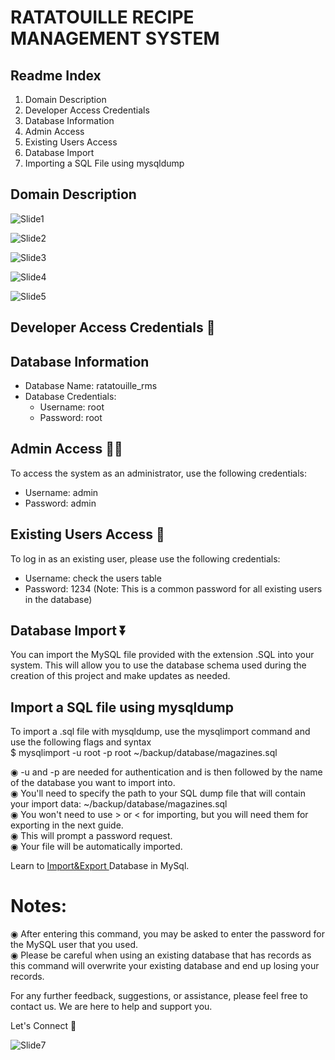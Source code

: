 # RATATOUILLE     RECIPE     MANAGEMENT     SYSTEM

## Readme Index 
1. Domain Description
2. Developer Access Credentials
3. Database Information
4. Admin Access
5. Existing Users Access
6. Database Import
7. Importing a SQL File using mysqldump


## Domain Description <br>

![Slide1](https://github.com/ShaswatSRaghuvansi/Ratatouille-Recipe-Management-System/assets/115460278/ef0f5311-2c6d-419a-a724-db08e3865062)

![Slide2](https://github.com/ShaswatSRaghuvansi/Ratatouille-Recipe-Management-System/assets/115460278/d0d4d763-d277-42e7-9507-cbcfea536a78)

![Slide3](https://github.com/ShaswatSRaghuvansi/Ratatouille-Recipe-Management-System/assets/115460278/c4875df9-11c3-45b0-a567-6046e7e607b4)

![Slide4](https://github.com/ShaswatSRaghuvansi/Ratatouille-Recipe-Management-System/assets/115460278/202ef7ef-39df-4251-b716-f54bd900aa71)

![Slide5](https://github.com/ShaswatSRaghuvansi/Ratatouille-Recipe-Management-System/assets/115460278/f1be88c0-ce1b-48b1-9583-17a0a2aea9dd)

## Developer Access Credentials 🪪

## Database Information
- Database Name: ratatouille_rms
- Database Credentials:
  - Username: root
  - Password: root

## Admin Access 🧑‍💻
To access the system as an administrator, use the following credentials:
- Username: admin
- Password: admin

## Existing Users Access 👤
To log in as an existing user, please use the following credentials:
- Username: check the users table
- Password: 1234 (Note: This is a common password for all existing users in the database)

## Database Import ⏬
You can import the MySQL file provided with the extension .SQL into your system. This will allow you to use the database schema used during the creation of this project and make updates as needed.

## Import a SQL file using mysqldump
To import a .sql file with mysqldump, use the mysqlimport command and use the following flags and syntax <br>
$ mysqlimport -u root -p root ~/backup/database/magazines.sql<br>

◉ -u and -p are needed for authentication and is then followed by the name of the database you want to import into. <br>
◉ You'll need to specify the path to your SQL dump file that will contain your import data: ~/backup/database/magazines.sql<br>
◉ You won't need to use > or < for importing, but you will need them for exporting in the next guide.<br>
◉ This will prompt a password request.<br>
◉ Your file will be automatically imported.<br>

Learn to <a href="https://www.youtube.com/watch?v=sJ64ZiB6PUU&t=324s"> Import&Export </a>Database in MySql.

# Notes:

◉ After entering this command, you may be asked to enter the password for the MySQL user that you used.<br>
◉ Please be careful when using an existing database that has records as this command will overwrite your existing database and end up losing your records.<br>

For any further feedback, suggestions, or assistance, please feel free to contact us. We are here to help and support you.<br>

Let's Connect 🫰

![Slide7](https://github.com/ShaswatSRaghuvansi/Ratatouille-Recipe-Management-System/assets/115460278/458ce827-5103-4cf7-b2d5-23fad57bb28c)

